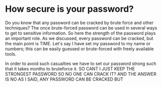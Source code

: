 # How secure is your password?

Do you know that any password can be cracked by brute force and other techniques? The once brute-forced password can be used in several ways to get to sensitive information. So here the strength of the password plays an important role. As we discussed, every password can be cracked, but the main point is TIME. Let's say I have set my password to my name or numbers; this can be easily guessed or brute-forced with freely available tools. 

In order to avoid such casualties we have to set  our password strong such that it takes months to bruteforce it. SO CANT I JUST KEEP THE STRONGEST PASSWORD SO NO ONE CAN CRACK IT? AND THE ANSWER IS NO AS I SAID, ANY PASSWORD CAN BE CRACKED BUT 

